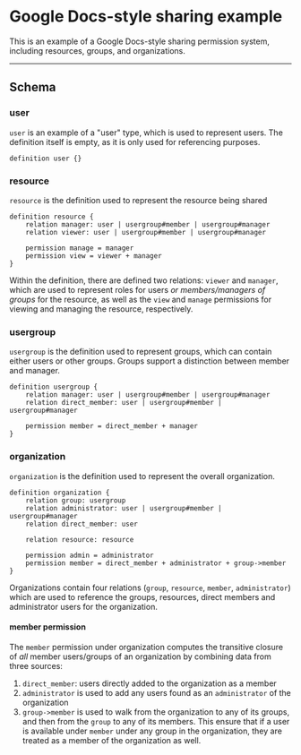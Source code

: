# Google Docs-style sharing example

This is an example of a Google Docs-style sharing permission system, including resources, groups, and organizations.

-------

## Schema

### user

`user` is an example of a "user" type, which is used to represent users. The definition itself is empty, as it is only used for referencing purposes.

```zed
definition user {}
```

### resource

`resource` is the definition used to represent the resource being shared

```zed
definition resource {
    relation manager: user | usergroup#member | usergroup#manager
    relation viewer: user | usergroup#member | usergroup#manager

    permission manage = manager
    permission view = viewer + manager
}
```

Within the definition, there are defined two relations: `viewer` and `manager`, which are used to represent roles for users *or members/managers of groups* for the resource, as well as the `view` and `manage` permissions for viewing and managing the resource, respectively.

### usergroup

`usergroup` is the definition used to represent groups, which can contain either users or other groups. Groups support a distinction between member and manager.

```zed
definition usergroup {
    relation manager: user | usergroup#member | usergroup#manager
    relation direct_member: user | usergroup#member | usergroup#manager

    permission member = direct_member + manager
}
```

### organization

`organization` is the definition used to represent the overall organization.

```zed
definition organization {
    relation group: usergroup
    relation administrator: user | usergroup#member | usergroup#manager
    relation direct_member: user

    relation resource: resource

    permission admin = administrator
    permission member = direct_member + administrator + group->member
}
```

Organizations contain four relations  (`group`, `resource`, `member`, `administrator`) which are used to reference the groups, resources, direct members and administrator users for the organization.

#### member permission

The `member` permission under organization computes the transitive closure of *all* member users/groups of an organization by combining data from three sources:

1) `direct_member`: users directly added to the organization as a member
2) `administrator` is used to add any users found as an `administrator` of the organization
3) `group->member` is used to walk from the organization to any of its groups, and then from the `group` to any of its members. This ensure that if a user is available under `member` under any group in the organization, they are treated as a member of the organization as well.
